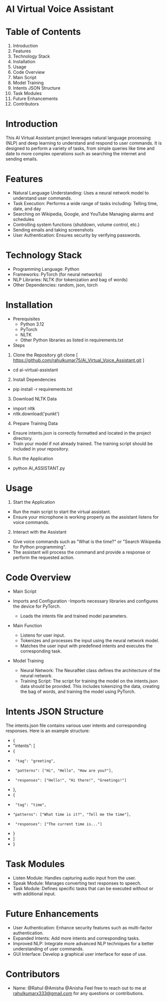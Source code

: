 # AI Virtual Voice Assistant
# Table of Contents
1. Introduction
2. Features
3. Technology Stack
4. Installation
5. Usage
6. Code Overview
7. Main Script
8. Model Training
9. Intents JSON Structure
10. Task Modules
11. Future Enhancements
12. Contributors

# Introduction
This AI Virtual Assistant project leverages natural language processing (NLP) and deep learning to understand and respond to user commands. It is designed to perform a variety of tasks, from simple queries like time and date to more complex operations such as searching the internet and sending emails.

# Features
* Natural Language Understanding: Uses a neural network model to understand user commands.
* Task Execution: Performs a wide range of tasks including: Telling time, date, and day
* Searching on Wikipedia, Google, and YouTube Managing alarms and schedules
* Controlling system functions (shutdown, volume control, etc.)
* Sending emails and taking screenshots
* User Authentication: Ensures security by verifying passwords.

# Technology Stack
* Programming Language: Python
* Frameworks: PyTorch (for neural networks)
* NLP Libraries: NLTK (for tokenization and bag of words)
* Other Dependencies: random, json, torch
  
# Installation
* Prerequisites
  - Python 3.12
  - PyTorch
  - NLTK
  - Other Python libraries as listed in requirements.txt
* Steps
1. Clone the Repository
git clone [ https://github.com/rahulkumar75/Ai_Virtual_Voice_Assistant.git ]
  - cd ai-virtual-assistant
    
2. Install Dependencies
  - pip install -r requirements.txt
3. Download NLTK Data
  - import nltk
  - nltk.download('punkt')

4. Prepare Training Data
* Ensure intents.json is correctly formatted and located in the project directory.
* Train your model if not already trained. The training script should be included in your repository.
  
5. Run the Application
* python AI_ASSISTANT.py

# Usage
1. Start the Application
* Run the main script to start the virtual assistant.
* Ensure your microphone is working properly as the assistant listens for voice commands.
  
2. Interact with the Assistant

* Give voice commands such as "What is the time?" or "Search Wikipedia for Python programming".
* The assistant will process the command and provide a response or perform the requested action.
  
# Code Overview
* Main Script
* Imports and Configuration
  -Imports necessary libraries and configures the device for PyTorch.
  - Loads the intents file and trained model parameters.

* Main Function
  - Listens for user input.
  - Tokenizes and processes the input using the neural network model.
  - Matches the user input with predefined intents and executes the corresponding task.

* Model Training
  - Neural Network: The NeuralNet class defines the architecture of the neural network.
  - Training Script: The script for training the model on the intents.json data should be provided. This includes tokenizing the data, creating the bag of words, and training the model using PyTorch.
    
# Intents JSON Structure
The intents.json file contains various user intents and corresponding responses. Here is an example structure:
- {
-  "intents": [
-    {
-      "tag": "greeting",
-      "patterns": ["Hi", "Hello", "How are you?"],
-      "responses": ["Hello!", "Hi there!", "Greetings!"]
-    },
-    {
-      "tag": "time",
-     "patterns": ["What time is it?", "Tell me the time"],
-      "responses": ["The current time is..."]
-    }
-  ]
- }

# Task Modules
- Listen Module: Handles capturing audio input from the user.
- Speak Module: Manages converting text responses to speech.
- Task Module: Defines specific tasks that can be executed without or with additional input.

# Future Enhancements
* User Authentication: Enhance security features such as multi-factor authentication.
* Expanded Intents: Add more intents and corresponding tasks.
* Improved NLP: Integrate more advanced NLP techniques for a better understanding of user commands.
* GUI Interface: Develop a graphical user interface for ease of use.
# Contributors
* Name: @Rahul @Amisha @Anisha
Feel free to reach out to me at rahulkumarx333@gmail.com for any questions or contributions.
